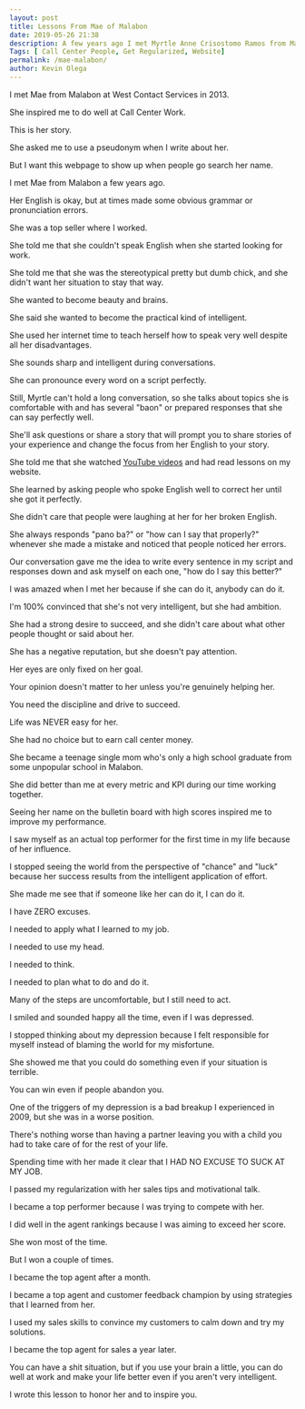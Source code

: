 ```yaml
--- 
layout: post 
title: Lessons From Mae of Malabon
date: 2019-05-26 21:38
description: A few years ago I met Myrtle Anne Crisostomo Ramos from Malabon. She inspired me to do well at Call Center Work. This is her story.
Tags: [ Call Center People, Get Regularized, Website]
permalink: /mae-malabon/ 
author: Kevin Olega 
--- 
```

I met Mae from Malabon at West Contact Services in 2013. 

She inspired me to do well at Call Center Work. 

This is her story.

She asked me to use a pseudonym when I write about her.

But I want this webpage to show up when people go search her name.

I met Mae from Malabon a few years ago. 

Her English is okay, but at times made some obvious grammar or pronunciation errors.

She was a top seller where I worked. 

She told me that she couldn't speak English when she started looking for work.

She told me that she was the stereotypical pretty but dumb chick, and she didn't want her situation to stay that way.

She wanted to become beauty and brains.

She said she wanted to become the practical kind of intelligent.

She used her internet time to teach herself how to speak very well despite all her disadvantages.

She sounds sharp and intelligent during conversations.

She can pronounce every word on a script perfectly. 

Still, Myrtle can't hold a long conversation, so she talks about topics she is comfortable with and has several "baon" or prepared responses that she can say perfectly well. 

She'll ask questions or share a story that will prompt you to share stories of your experience and change the focus from her English to your story.

She told me that she watched [YouTube videos](https://callcentertrainingtips.com/youtube) and had read lessons on my website.

She learned by asking people who spoke English well to correct her until she got it perfectly. 

She didn't care that people were laughing at her for her broken English. 

She always responds "pano ba?" or "how can I say that properly?" whenever she made a mistake and noticed that people noticed her errors.

Our conversation gave me the idea to write every sentence in my script and responses down and ask myself on each one, "how do I say this better?" 

I was amazed when I met her because if she can do it, anybody can do it. 

I'm 100% convinced that she's not very intelligent, but she had ambition.

She had a strong desire to succeed, and she didn't care about what other people thought or said about her.

She has a negative reputation, but she doesn't pay attention.

Her eyes are only fixed on her goal.

Your opinion doesn't matter to her unless you're genuinely helping her.

You need the discipline and drive to succeed. 

Life was NEVER easy for her. 

She had no choice but to earn call center money. 

She became a teenage single mom who's only a high school graduate from some unpopular school in Malabon. 

She did better than me at every metric and KPI during our time working together.

Seeing her name on the bulletin board with high scores inspired me to improve my performance.

I saw myself as an actual top performer for the first time in my life because of her influence.

I stopped seeing the world from the perspective of "chance" and "luck" because her success results from the intelligent application of effort.

She made me see that if someone like her can do it, I can do it.

I have ZERO excuses. 

I needed to apply what I learned to my job.

I needed to use my head.

I needed to think.

I needed to plan what to do and do it.

Many of the steps are uncomfortable, but I still need to act.

I smiled and sounded happy all the time, even if I was depressed.

I stopped thinking about my depression because I felt responsible for myself instead of blaming the world for my misfortune.

She showed me that you could do something even if your situation is terrible.

You can win even if people abandon you.

One of the triggers of my depression is a bad breakup I experienced in 2009, but she was in a worse position.

There's nothing worse than having a partner leaving you with a child you had to take care of for the rest of your life.

Spending time with her made it clear that I HAD NO EXCUSE TO SUCK AT MY JOB.

I passed my regularization with her sales tips and motivational talk.

I became a top performer because I was trying to compete with her.

I did well in the agent rankings because I was aiming to exceed her score.

She won most of the time.

But I won a couple of times.

I became the top agent after a month.

I became a top agent and customer feedback champion by using strategies that I learned from her.

I used my sales skills to convince my customers to calm down and try my solutions.

I became the top agent for sales a year later.

You can have a shit situation, but if you use your brain a little, you can do well at work and make your life better even if you aren't very intelligent.

I wrote this lesson to honor her and to inspire you.